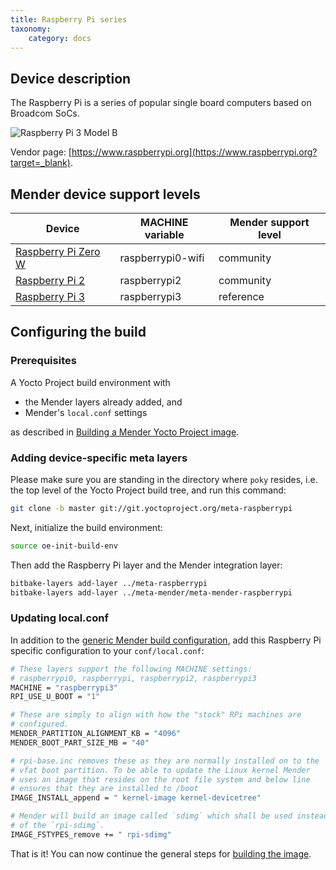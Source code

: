 ```yaml
---
title: Raspberry Pi series
taxonomy:
    category: docs
---
```


## Device description

The Raspberry Pi is a series of popular single board computers
based on Broadcom SoCs.

![Raspberry Pi 3 Model B](Raspberry-Pi-3-Flat-Top.jpg?lightbox&resize=400,200)


Vendor page: [https://www.raspberrypi.org](https://www.raspberrypi.org?target=_blank).


## Mender device support levels


| Device            | MACHINE variable | Mender support level |
|-------------------|------------------|----------------------|
| [Raspberry Pi Zero W](https://www.raspberrypi.org/products/raspberry-pi-zero-w?target=_blank)      | raspberrypi0-wifi  | community |
| [Raspberry Pi 2](https://www.raspberrypi.org/products/raspberry-pi-2-model-b?target=_blank)    | raspberrypi2  | community |
| [Raspberry Pi 3](https://www.raspberrypi.org/products/raspberry-pi-3-model-b?target=_blank)    | raspberrypi3  | reference |


## Configuring the build

### Prerequisites

A Yocto Project build environment with

* the Mender layers already added, and
* Mender's `local.conf` settings

as described in [Building a Mender Yocto Project image](../../artifacts/building-mender-yocto-image).


### Adding device-specific meta layers

Please make sure you are standing in the directory where `poky` resides, i.e. the top level of the Yocto Project build tree, and run this command:

```bash
git clone -b master git://git.yoctoproject.org/meta-raspberrypi
```

Next, initialize the build environment:

```bash
source oe-init-build-env
```

Then add the Raspberry Pi layer and the Mender integration layer:

```bash
bitbake-layers add-layer ../meta-raspberrypi
bitbake-layers add-layer ../meta-mender/meta-mender-raspberrypi
```

### Updating local.conf

In addition to the [generic Mender build configuration](../../artifacts/building-mender-yocto-image#configuring-the-build),
add this Raspberry Pi specific configuration to your `conf/local.conf`:

```bash
# These layers support the following MACHINE settings:
# raspberrypi0, raspberrypi, raspberrypi2, raspberrypi3
MACHINE = "raspberrypi3"
RPI_USE_U_BOOT = "1"

# These are simply to align with how the "stock" RPi machines are
# configured.
MENDER_PARTITION_ALIGNMENT_KB = "4096"
MENDER_BOOT_PART_SIZE_MB = "40"

# rpi-base.inc removes these as they are normally installed on to the
# vfat boot partition. To be able to update the Linux kernel Mender
# uses an image that resides on the root file system and below line
# ensures that they are installed to /boot
IMAGE_INSTALL_append = " kernel-image kernel-devicetree"

# Mender will build an image called `sdimg` which shall be used instead
# of the `rpi-sdimg`.
IMAGE_FSTYPES_remove += " rpi-sdimg"
```

That is it!
You can now continue the general steps for
[building the image](../../artifacts/building-mender-yocto-image#building-the-image).
